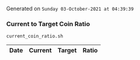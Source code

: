 Generated on `Sunday 03-October-2021 at 04:39:39`

### Current to Target Coin Ratio
`current_coin_ratio.sh`

Date|Current|Target|Ratio
---|---|---|---
